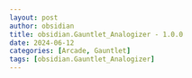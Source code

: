 ```yaml
---
layout: post
author: obsidian
title: obsidian.Gauntlet_Analogizer - 1.0.0
date: 2024-06-12
categories: [Arcade, Gauntlet]
tags: [obsidian.Gauntlet_Analogizer]
---
```


